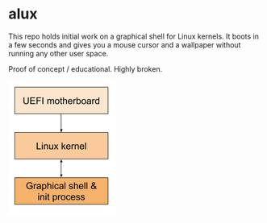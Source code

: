 # alux
This repo holds initial work on a graphical shell for Linux kernels. It boots in a few seconds and gives you a mouse cursor and a wallpaper without running any other user space.

Proof of concept / educational. Highly broken.

![](misc/stack.png)
